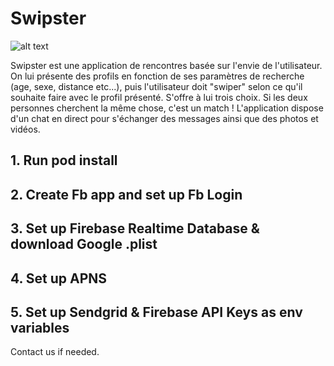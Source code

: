 # Swipster

![alt text](https://danielghrenassia.fr/images/Swipster-cover.png)

Swipster est une application de rencontres basée sur l'envie de l'utilisateur. On lui présente des profils en fonction de ses paramètres de recherche (age, sexe, distance etc...), puis l'utilisateur doit "swiper" selon ce qu'il souhaite faire avec le profil présenté. S'offre à lui trois choix. Si les deux personnes cherchent la même chose, c'est un match ! L'application dispose d'un chat en direct pour s'échanger des messages ainsi que des photos et vidéos.

## 1. Run pod install

## 2. Create Fb app and set up Fb Login

## 3. Set up Firebase Realtime Database & download Google .plist

## 4. Set up APNS

## 5. Set up Sendgrid & Firebase API Keys as env variables

Contact us if needed.
